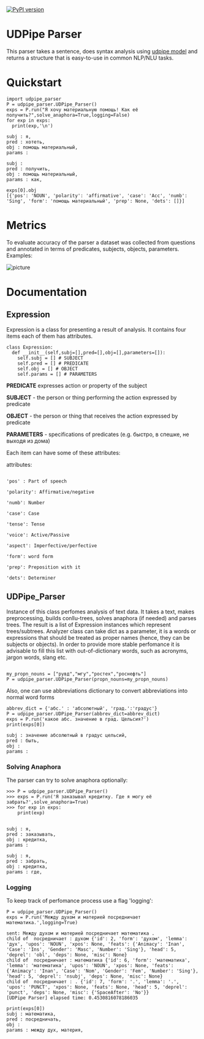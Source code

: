 [![PyPI version](https://badge.fury.io/py/udpipe-analyzer.svg)](https://badge.fury.io/py/udpipe-analyzer)

# UDPipe Parser

This parser takes a sentence, does syntax analysis using [udpipe model](https://github.com/ufal/udpipe) and returns a structure that is easy-to-use in
common NLP/NLU tasks. 

# Quickstart

```
import udpipe_parser
P = udpipe_parser.UDPipe_Parser()
exps = P.run("Я хочу материальную помощь! Как её получить?",solve_anaphora=True,logging=False)
for exp in exps:
  print(exp,'\n')

subj : я, 
pred : хотеть, 
obj : помощь материальный, 
params :  

subj : 
pred : получить, 
obj : помощь материальный, 
params : как,

exps[0].obj
[{'pos': 'NOUN', 'polarity': 'affirmative', 'case': 'Acc', 'numb': 'Sing', 'form': 'помощь материальный', 'prep': None, 'dets': []}]

```

# Metrics 

To evaluate accuracy of the parser a dataset was collected from questions and annotated in terms of predicates, subjects, objects, parameters. Examples:

![picture](https://sun9-56.userapi.com/impg/ZYxiaO_keCoPjljM0SyiiYItRzoWXcPdICoPLQ/-34wX4BrRZ4.jpg?size=1506x159&quality=96&proxy=1&sign=5e54478e5e995c8a0a959e011f0b72a9&type=album)


# Documentation

## Expression

Expression is a class for presenting a result of analysis. It contains four items each of them has attributes.

```
class Expression:
  def __init__(self,subj=[],pred=[],obj=[],parameters=[]):
    self.subj = [] # SUBJECT
    self.pred = [] # PREDICATE
    self.obj = [] # OBJECT
    self.params = [] # PARAMETERS

```

**PREDICATE** expresses action or property of the subject

**SUBJECT** -  the person or thing performing the action expressed by predicate

**OBJECT** -  the person or thing that receives the action expressed by predicate 

**PARAMETERS** - specifications of predicates (e.g. быстро, в спешке, не выходя из дома)

Each item can have some of these attributes:

attributes:

```

'pos' : Part of speech

'polarity': Affirmative/negative

'numb': Number

'case': Case

'tense': Tense

'voice': Active/Passive

'aspect': Imperfective/perfective

'form': word form

'prep': Preposition with it

'dets': Determiner

```


## UDPipe_Parser

Instance of this class perfomes analysis of text data. It takes a text, makes preprocessing, builds conllu-trees, solves anaphora (if needed) and parses trees.
The result is a list of Expression instances which represent trees/subtrees. Analyzer class can take dict as a parameter, it is a words or expressions that should be 
treated as proper names (hence, they can be subjects or objects). In order to provide more stable perfomance it is advisable to fill this list with out-of-dictionary words,
such as acronyms, jargon words, slang etc.

```

my_propn_nouns = ["рувд","мгу","ростех","роснефть"]
P = udpipe_parser.UDPipe_Parser(propn_nouns=my_propn_nouns)

```

Also, one can use abbreviations dictionary to convert abbreviations into normal word forms

```
abbrev_dict = {'абс.' : 'абсолютный', 'град.':'градус'}
P = udpipe_parser.UDPipe_Parser(abbrev_dict=abbrev_dict)
exps = P.run('какое абс. значение в град. Цельсия?')
print(exps[0])

subj : значение абсолютный в градус цельсий, 
pred : быть, 
obj : 
params :

```

### Solving Anaphora 

The parser can try to solve anaphora optionally:

```
>>> P = udpipe_parser.UDPipe_Parser()
>>> exps = P.run('Я заказывал кредитку. Где я могу её забрать?',solve_anaphora=True)
>>> for exp in exps:
	print(exp)

	
subj : я, 
pred : заказывать, 
obj : кредитка, 
params : 

subj : я, 
pred : забрать, 
obj : кредитка, 
params : где, 

```

### Logging 

To keep track of perfomance process use a flag 'logging':

```
P = udpipe_parser.UDPipe_Parser()
exps = P.run('Между духом и материей посредничает математика.',logging=True)

sent: Между духом и материей посредничает математика .
child of  посредничает : духом {'id': 2, 'form': 'духом', 'lemma': 'дух', 'upos': 'NOUN', 'xpos': None, 'feats': {'Animacy': 'Inan', 'Case': 'Ins', 'Gender': 'Masc', 'Number': 'Sing'}, 'head': 5, 'deprel': 'obl', 'deps': None, 'misc': None}
child of  посредничает : математика {'id': 6, 'form': 'математика', 'lemma': 'математика', 'upos': 'NOUN', 'xpos': None, 'feats': {'Animacy': 'Inan', 'Case': 'Nom', 'Gender': 'Fem', 'Number': 'Sing'}, 'head': 5, 'deprel': 'nsubj', 'deps': None, 'misc': None}
child of  посредничает : . {'id': 7, 'form': '.', 'lemma': '.', 'upos': 'PUNCT', 'xpos': None, 'feats': None, 'head': 5, 'deprel': 'punct', 'deps': None, 'misc': {'SpaceAfter': 'No'}}
[UDPipe Parser] elapsed time: 0.4530816078186035

print(exps[0])
subj : математика, 
pred : посредничать, 
obj : 
params : между дух, материя, 

```
